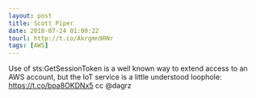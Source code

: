 ```yaml
---
layout: post
title: Scott Piper
date: 2018-07-24 01:00:22
tourl: http://t.co/Akrgmn9RNr
tags: [AWS]
---
```

Use of sts:GetSessionToken is a well known way to extend access to an AWS account, but the IoT service is a little understood loophole: https://t.co/bpa8OKDNx5 cc @dagrz